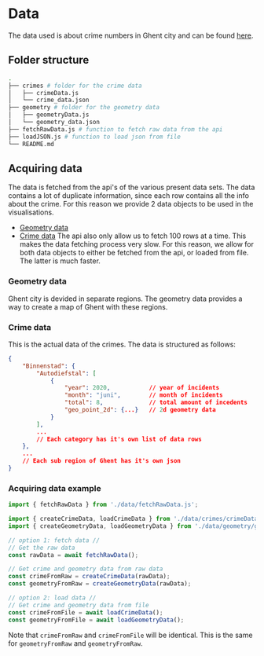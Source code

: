 # Data
The data used is about crime numbers in Ghent city and can be found [here](https://data.stad.gent/explore/?disjunctive.keyword&disjunctive.theme&sort=explore.popularity_score&refine.keyword=Criminaliteitscijfers).
## Folder structure

```bash
.
├── crimes # folder for the crime data
│   ├── crimeData.js
│   └── crime_data.json
├── geometry # folder for the geometry data
│   ├── geometryData.js
│   └── geometry_data.json
├── fetchRawData.js # function to fetch raw data from the api
├── loadJSON.js # function to load json from file
└── README.md
```

## Acquiring data
The data is fetched from the api's of the various present data sets. The data contains a lot of duplicate information, since each row contains all the info about the crime.
For this reason we provide 2 data objects to be used in the visualisations.
- [Geometry data](#geometry-data)
- [Crime data](#crime-data)
The api also only allow us to fetch 100 rows at a time. This makes the data fetching process very slow. For this reason, we allow for both data objects to
either be fetched from the api, or loaded from file. The latter is much faster.

### Geometry data
Ghent city is devided in separate regions. The geometry data provides a way to create a map of Ghent with these regions.

### Crime data
This is the actual data of the crimes. The data is structured as follows:
```json
{
    "Binnenstad": {
        "Autodiefstal": [
            {
                "year": 2020,           // year of incidents 
                "month": "juni",        // month of incidents
                "total": 8,             // total amount of incedents
                "geo_point_2d": {...}   // 2d geometry data
            }
        ],
        ...
        // Each category has it's own list of data rows
    },
    ...
    // Each sub region of Ghent has it's own json
}
```
### Acquiring data example
```js
import { fetchRawData } from './data/fetchRawData.js';

import { createCrimeData, loadCrimeData } from './data/crimes/crimeData.js';
import { createGeometryData, loadGeometryData } from './data/geometry/geometryData.js';

// option 1: fetch data //
// Get the raw data
const rawData = await fetchRawData();

// Get crime and geometry data from raw data
const crimeFromRaw = createCrimeData(rawData);
const geometryFromRaw = createGeometryData(rawData);

// option 2: load data //
// Get crime and geometry data from file
const crimeFromFile = await loadCrimeData();
const geometryFromFile = await loadGeometryData();
```
Note that `crimeFromRaw` and `crimeFromFile` will be identical. This is the same for `geometryFromRaw` and `geometryFromRaw`.
